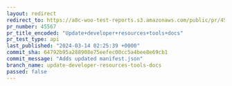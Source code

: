 ```yaml
---
layout: redirect
redirect_to: https://a8c-woo-test-reports.s3.amazonaws.com/public/pr/45567/api/index.html
pr_number: 45567
pr_title_encoded: "Update+developer+resources+tools+docs"
pr_test_type: api
last_published: "2024-03-14 02:25:39 +0000"
commit_sha: 64792b95a288908e75eefec00cc5a4bee8e69cb1
commit_message: "Adds updated manifest.json"
branch_name: update-developer-resources-tools-docs
passed: false
---
```

